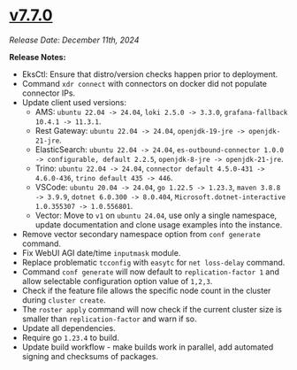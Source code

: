 # [v7.7.0](https://github.com/aerospike/aerolab/releases/tag/7.7.0)

_Release Date: December 11th, 2024_

**Release Notes:**
* EksCtl: Ensure that distro/version checks happen prior to deployment.
* Command `xdr connect` with connectors on docker did not populate connector IPs.
* Update client used versions:
    * AMS: `ubuntu 22.04 -> 24.04`, `loki 2.5.0 -> 3.3.0`, `grafana-fallback 10.4.1 -> 11.3.1`.
    * Rest Gateway: `ubuntu 22.04 -> 24.04`, `openjdk-19-jre -> openjdk-21-jre`.
    * ElasticSearch: `ubuntu 22.04 -> 24.04`, `es-outbound-connector 1.0.0 -> configurable, default 2.2.5`, `openjdk-8-jre -> openjdk-21-jre`.
    * Trino: `ubuntu 22.04 -> 24.04`, `connector default 4.5.0-431 -> 4.6.0-436`, `trino default 435 -> 446`.
    * VSCode: `ubuntu 20.04 -> 24.04`, `go 1.22.5 -> 1.23.3`, `maven 3.8.8 -> 3.9.9`, `dotnet 6.0.300 -> 8.0.404`, `Microsoft.dotnet-interactive 1.0.355307 -> 1.0.556801`.
    * Vector: Move to `v1` on `ubuntu 24.04`, use only a single namespace, update documentation and clone usage examples into the instance.
* Remove vector secondary namespace option from `conf generate` command.
* Fix WebUI AGI date/time `inputmask` module.
* Replace problematic `tcconfig` with `easytc` for `net loss-delay` command.
* Command `conf generate` will now default to `replication-factor 1` and allow selectable configuration option value of `1,2,3`.
* Check if the feature file allows the specific node count in the cluster during `cluster create`.
* The `roster apply` command will now check if the current cluster size is smaller than `replication-factor` and warn if so.
* Update all dependencies.
* Require go `1.23.4` to build.
* Update build workflow - make builds work in parallel, add automated signing and checksums of packages.
